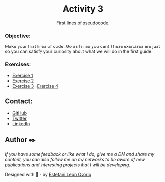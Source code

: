 <h1 align="center">Activity 3</h1>

<div align="center">
First lines of pseudocode.
</div>

<!-- OBJECTIVE -->

### Objective:

Make your first lines of code. Go as far as you can! These exercises are just so you can satisfy your curiosity about what we will do in the first guide.

<!-- EXERCISES -->

### Exercises:

- [Exercise 1](https://github.com/EstefaniLeon/Back-end-with-Java-Globant-University/blob/main/Class%201/Activity%203/Exercise%201/README.md)
- [Exercise 2](https://github.com/EstefaniLeon/Back-end-with-Java-Globant-University/blob/main/Class%201/Activity%203/Exercise%202/README.md)
- [Exercise 3](https://github.com/EstefaniLeon/Back-end-with-Java-Globant-University/blob/main/Class%201/Activity%203/Exercise%203/README.md)
-[Exercise 4](https://github.com/EstefaniLeon/Back-end-with-Java-Globant-University/tree/main/Class%201/Activity%203/Exercise%204#readme)

<!-- CONTACT -->

## Contact:

- [GitHub](https://github.com/EstefaniLeon)
- [Twitter](https://twitter.com/Esleos1)
- [LinkedIn](https://www.linkedin.com/in/estefani-leon-osorio-34a56a244/)

<!-- FOOTER -->

## Author ✒️

_If you have some feedback or like what I do, give me a DM and share my content, you can also follow me on my networks to be aware of new publications and interesting projects that I will be developing._

Designed with 💖 - by [Estefani León Osorio](https://github.com/EstefaniLeon)
